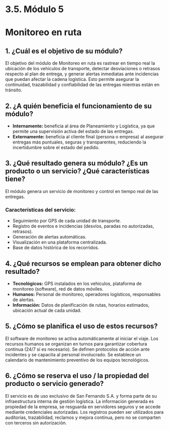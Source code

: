 # 3.5. Módulo 5

# Monitoreo en ruta

## 1. ¿Cuál es el objetivo de su módulo?

El objetivo del módulo de Monitoreo en ruta es rastrear en tiempo real la ubicación de los vehículos de transporte, detectar desviaciones o retrasos respecto al plan de entrega, y generar alertas inmediatas ante incidencias que puedan afectar la cadena logística. Esto permite asegurar la continuidad, trazabilidad y confiabilidad de las entregas mientras están en tránsito.

## 2. ¿A quién beneficia el funcionamiento de su módulo?

 - **Internamente:** beneficia al área de Planeamiento y Logística, ya que permite una supervisión activa del estado de las entregas.
 - **Externamente:** beneficia al cliente final (persona o empresa) al asegurar entregas más puntuales, seguras y transparentes, reduciendo la incertidumbre sobre el estado del pedido.

## 3. ¿Qué resultado genera su módulo? ¿Es un producto o un servicio? ¿Qué características tiene?
El módulo genera un servicio de monitoreo y control en tiempo real de las entregas.

 ### Características del servicio:
   - Seguimiento por GPS de cada unidad de transporte.
   - Registro de eventos e incidencias (desvíos, paradas no autorizadas, retrasos).
   - Generación de alertas automáticas.
   - Visualización en una plataforma centralizada.
   - Base de datos histórica de los recorridos.

## 4. ¿Qué recursos se emplean para obtener dicho resultado?

 - **Tecnológicos:** GPS instalados en los vehículos, plataforma de monitoreo (software), red de datos móviles.
 - **Humanos:** Personal de monitoreo, operadores logísticos, responsables de alertas.
 - **Información:** Datos de planificación de rutas, horarios estimados, ubicación actual de cada unidad.

## 5. ¿Cómo se planifica el uso de estos recursos?

El software de monitoreo se activa automáticamente al iniciar el viaje.
Los recursos humanos se organizan en turnos para garantizar cobertura continua (24/7 si es necesario).
Se definen protocolos de acción ante incidentes y se capacita al personal involucrado.
Se establece un calendario de mantenimiento preventivo de los equipos tecnológicos.

## 6. ¿Cómo se reserva el uso / la propiedad del producto o servicio generado?

El servicio es de uso exclusivo de San Fernando S.A. y forma parte de su infraestructura interna de gestión logística.
La información generada es propiedad de la empresa, se resguarda en servidores seguros y se accede mediante credenciales autorizadas.
Los registros pueden ser utilizados para auditorías, trazabilidad, reclamos y mejora continua, pero no se comparten con terceros sin autorización.